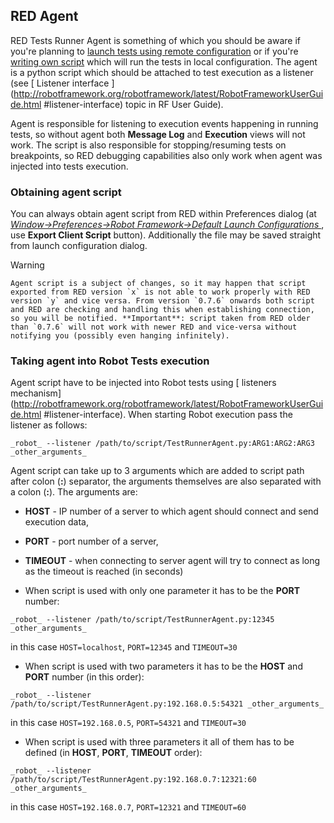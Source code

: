 ## RED Agent

RED Tests Runner Agent is something of which you should be aware if you're
planning to [launch tests using remote configuration](remote_launch.html.md) or
if you're [writing own script](local_launch_scripting.html.md) which will run the
tests in local configuration. The agent is a python script which should be
attached to test execution as a listener (see [ Listener interface
](http://robotframework.org/robotframework/latest/RobotFrameworkUserGuide.html
#listener-interface) topic in RF User Guide).

Agent is responsible for listening to execution events happening in running
tests, so without agent both **Message Log** and **Execution** views will not
work. The script is also responsible for stopping/resuming tests on
breakpoints, so RED debugging capabilities also only work when agent was
injected into tests execution.

### Obtaining agent script

You can always obtain agent script from RED within Preferences dialog (at _[
Window-&gt;Preferences-&gt;Robot Framework-&gt;Default Launch Configurations
](javascript:executeCommand\('org.eclipse.ui.window.preferences\(preferencePageId=org.robotframework.ide.eclipse.main.plugin.preferences.launch.default\)'\))_,
use **Export Client Script** button). Additionally the file may be saved
straight from launch configuration dialog.

Warning

    Agent script is a subject of changes, so it may happen that script exported from RED version `x` is not able to work properly with RED version `y` and vice versa. From version `0.7.6` onwards both script and RED are checking and handling this when establishing connection, so you will be notified. **Important**: script taken from RED older than `0.7.6` will not work with newer RED and vice-versa without notifying you (possibly even hanging infinitely). 

### Taking agent into Robot Tests execution

Agent script have to be injected into Robot tests using [ listeners
mechanism](http://robotframework.org/robotframework/latest/RobotFrameworkUserGuide.html
#listener-interface). When starting Robot execution pass the listener as
follows:

` _robot_ --listener /path/to/script/TestRunnerAgent.py:ARG1:ARG2:ARG3
_other_arguments_ `

Agent script can take up to 3 arguments which are added to script path after
colon (**:**) separator, the arguments themselves are also separated with a
colon (**:**). The arguments are:

  * **HOST** \- IP number of a server to which agent should connect and send execution data, 
  * **PORT** \- port number of a server, 
  * **TIMEOUT** \- when connecting to server agent will try to connect as long as the timeout is reached (in seconds) 

  * When script is used with only one parameter it has to be the **PORT** number: 

` _robot_ --listener /path/to/script/TestRunnerAgent.py:12345
_other_arguments_ `

in this case `HOST=localhost`, `PORT=12345` and `TIMEOUT=30`

  * When script is used with two parameters it has to be the **HOST** and **PORT** number (in this order): 

` _robot_ --listener /path/to/script/TestRunnerAgent.py:192.168.0.5:54321
_other_arguments_ `

in this case `HOST=192.168.0.5`, `PORT=54321` and `TIMEOUT=30`

  * When script is used with three parameters it all of them has to be defined (in **HOST**, **PORT**, **TIMEOUT** order): 

` _robot_ --listener /path/to/script/TestRunnerAgent.py:192.168.0.7:12321:60
_other_arguments_ `

in this case `HOST=192.168.0.7`, `PORT=12321` and `TIMEOUT=60`

  
  

